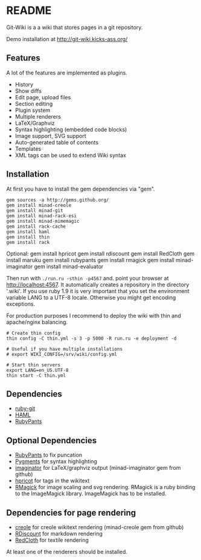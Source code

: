 README
======

Git-Wiki is a a wiki that stores pages in a git repository.

Demo installation at <http://git-wiki.kicks-ass.org/>

Features
--------

A lot of the features are implemented as plugins.

- History
- Show diffs
- Edit page, upload files
- Section editing
- Plugin system
- Multiple renderers
- LaTeX/Graphviz
- Syntax highlighting (embedded code blocks)
- Image support, SVG support
- Auto-generated table of contents
- Templates
- XML tags can be used to extend Wiki syntax

Installation
------------

At first you have to install the gem dependencies via "gem".

    gem sources -a http://gems.github.org/
    gem install minad-creole
    gem install minad-git
    gem install minad-rack-esi
    gem install minad-mimemagic
    gem install rack-cache
    gem install haml
    gem install thin
    gem install rack

Optional:
    gem install hpricot
    gem install rdiscount
    gem install RedCloth
    gem install maruku
    gem install rubypants
    gem install rmagick
    gem install minad-imaginator
    gem install minad-evaluator

Then run with `./run.ru -sthin -p4567` and. point your browser at <http://localhost:4567>.
It automatically creates a repository in the directory '.wiki'. If you use ruby 1.9 it is very important
that you set the environment variable LANG to a UTF-8 locale. Otherwise you might get encoding exceptions.

For production purposes I recommend to deploy the wiki with thin and apache/nginx balancing.

    # Create thin config
    thin config -C thin.yml -s 3 -p 5000 -R run.ru -e deployment -d

    # Useful if you have multiple installations
    # export WIKI_CONFIG=/srv/wiki/config.yml

    # Start thin servers
    export LANG=en_US.UTF-8
    thin start -C thin.yml

Dependencies
------------

- [ruby-git][]
- [HAML][]
- [RubyPants][]

Optional Dependencies
---------------------

- [RubyPants][] to fix puncation
- [Pygments][] for syntax highlighting
- [imaginator][] for LaTeX/graphviz output (minad-imaginator gem from github)
- [hpricot][] for tags in the wikitext
- [RMagick][] for image scaling and svg rendering. RMagick is a ruby binding to the ImageMagick library. ImageMagick has to be installed.

Dependencies for page rendering
-------------------------------

- [creole][] for creole wikitext rendering (minad-creole gem from github)
- [RDiscount][] for markdown rendering
- [RedCloth][] for textile rendering

At least one of the renderers should be installed.

  [ruby-git]: http://github.com/schacon/ruby-git
  [HAML]: http://haml.hamptoncatlin.com
  [RDiscount]: http://github.com/rtomayko/rdiscount
  [RedCloth]: http://whytheluckystiff.net/ruby/redcloth/
  [RubyPants]: http://chneukirchen.org/blog/static/projects/rubypants.html
  [creole]: http://github.com/minad/creole
  [imaginator]: http://github.com/minad/imaginator
  [pygments]: http://pygments.org/
  [hpricot]: http://wiki.github.com/why/hpricot
  [RMagick]: http://rmagick.rubyforge.org/
